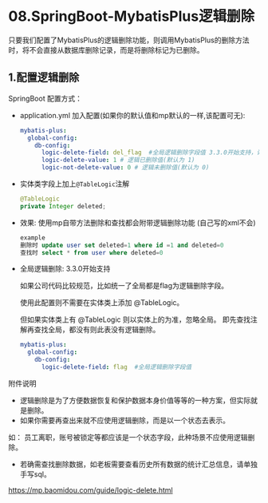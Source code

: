 # 08.SpringBoot-MybatisPlus逻辑删除

只要我们配置了MybatisPlus的逻辑删除功能，则调用MybatisPlus的删除方法时，将不会直接从数据库删除记录，而是将删除标记为已删除。

## 1.配置逻辑删除

SpringBoot 配置方式：

- application.yml 加入配置(如果你的默认值和mp默认的一样,该配置可无):

  ```yaml
  mybatis-plus:
    global-config:
      db-config:
        logic-delete-field: del_flag  #全局逻辑删除字段值 3.3.0开始支持，详情看下面。
        logic-delete-value: 1 # 逻辑已删除值(默认为 1)
        logic-not-delete-value: 0 # 逻辑未删除值(默认为 0)
  ```

- 实体类字段上加上`@TableLogic`注解

  ```java
  @TableLogic
  private Integer deleted;
  ```

- 效果: 使用mp自带方法删除和查找都会附带逻辑删除功能 (自己写的xml不会)

  ```sql
  example
  删除时 update user set deleted=1 where id =1 and deleted=0
  查找时 select * from user where deleted=0
  ```

- 全局逻辑删除: 3.3.0开始支持

  如果公司代码比较规范，比如统一了全局都是flag为逻辑删除字段。

  使用此配置则不需要在实体类上添加 @TableLogic。

  但如果实体类上有 @TableLogic 则以实体上的为准，忽略全局。 即先查找注解再查找全局，都没有则此表没有逻辑删除。

  ```yaml
  mybatis-plus:
    global-config:
      db-config:
        logic-delete-field: flag  #全局逻辑删除字段值
  ```

附件说明

- 逻辑删除是为了方便数据恢复和保护数据本身价值等等的一种方案，但实际就是删除。
- 如果你需要再查出来就不应使用逻辑删除，而是以一个状态去表示。

如： 员工离职，账号被锁定等都应该是一个状态字段，此种场景不应使用逻辑删除。

- 若确需查找删除数据，如老板需要查看历史所有数据的统计汇总信息，请单独手写sql。

https://mp.baomidou.com/guide/logic-delete.html